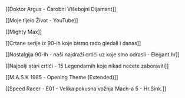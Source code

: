 
[[Doktor Argus - Čarobni Višebojni Dijamant]]

[[Moje tijelo Život - YouTube]]

[[Mighty Max]]

[[Crtane serije iz 90-ih koje bismo rado gledali i danas]]

[[Nostalgija 90-ih - naši najdraži crtići uz koje smo odrasli - Elegant.hr]]

[[Najbolji stari crtići - 15 Legendarnih koje nikad nećete zaboraviti]]

[[M.A.S.K 1985 - Opening Theme (Extended)]]

[[Speed Racer - E01 - Velika pokusna vožnja Mach-a 5 - Hr.Sink.]]


